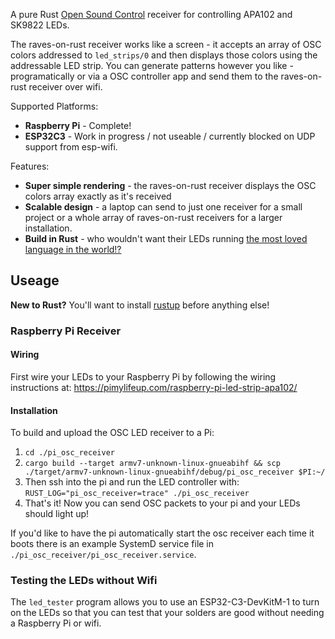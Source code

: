 A pure Rust [Open Sound Control](https://opensoundcontrol.stanford.edu/) receiver for controlling APA102 and SK9822 LEDs.

The raves-on-rust receiver works like a screen - it accepts an array of OSC colors addressed to `led_strips/0` and then displays those colors using the addressable LED strip. You can generate patterns however you like - programatically or via a OSC controller app and send them to the raves-on-rust receiver over wifi.

Supported Platforms:

- **Raspberry Pi** - Complete!
- **ESP32C3** - Work in progress / not useable / currently blocked on UDP support from esp-wifi.

Features:

- **Super simple rendering** - the raves-on-rust receiver displays the OSC colors array exactly as it's received
- **Scalable design** - a laptop can send to just one receiver for a small project or a whole array of raves-on-rust receivers for a larger installation.
- **Build in Rust** - who wouldn't want their LEDs running [the most loved language in the world!?](https://www.reddit.com/r/rust/comments/owll2j/rust_is_the_most_loved_language_six_years_in_a/)

## Useage

**New to Rust?** You'll want to install [rustup](https://rustup.rs/) before anything else!

### Raspberry Pi Receiver

#### Wiring

First wire your LEDs to your Raspberry Pi by following the wiring instructions at: https://pimylifeup.com/raspberry-pi-led-strip-apa102/

#### Installation

To build and upload the OSC LED receiver to a Pi:

1. `cd ./pi_osc_receiver`
2. `cargo build --target armv7-unknown-linux-gnueabihf && scp ./target/armv7-unknown-linux-gnueabihf/debug/pi_osc_receiver $PI:~/`
3. Then ssh into the pi and run the LED controller with:
  `RUST_LOG="pi_osc_receiver=trace" ./pi_osc_receiver`
4. That's it! Now you can send OSC packets to your pi and your LEDs should light up!

If you'd like to have the pi automatically start the osc receiver each time it boots there is an example SystemD service file in `./pi_osc_receiver/pi_osc_receiver.service`.

### Testing the LEDs without Wifi

The `led_tester` program allows you to use an ESP32-C3-DevKitM-1 to turn on the LEDs so that you can test that your solders are good without needing a Raspberry Pi or wifi.
